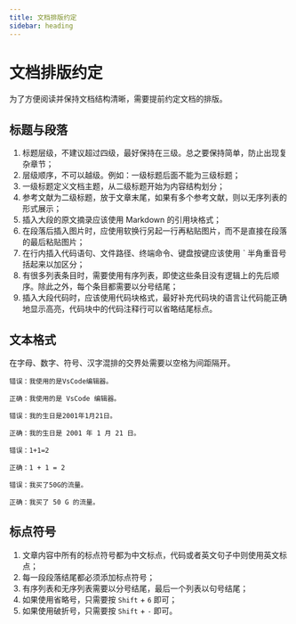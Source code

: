 ```yaml
---
title: 文档排版约定
sidebar: heading
---
```


# 文档排版约定

为了方便阅读并保持文档结构清晰，需要提前约定文档的排版。

## 标题与段落

1. 标题层级，不建议超过四级，最好保持在三级。总之要保持简单，防止出现复杂章节；
2. 层级顺序，不可以越级。例如：一级标题后面不能为三级标题；
3. 一级标题定义文档主题，从二级标题开始为内容结构划分；
4. 参考文献为二级标题，放于文章末尾，如果有多个参考文献，则以无序列表的形式展示；
5. 插入大段的原文摘录应该使用 Markdown 的引用块格式；
6. 在段落后插入图片时，应使用软换行另起一行再粘贴图片，而不是直接在段落的最后粘贴图片；
7. 在行内插入代码语句、文件路径、终端命令、键盘按键应该使用 ˋ 半角重音号括起来以加区分；
8. 有很多列表条目时，需要使用有序列表，即使这些条目没有逻辑上的先后顺序。除此之外，每个条目都需要以分号结尾；
9. 插入大段代码时，应该使用代码块格式，最好补充代码块的语言让代码能正确地显示高亮，代码块中的代码注释行可以省略结尾标点。

## 文本格式

在字母、数字、符号、汉字混排的交界处需要以空格为间距隔开。

```
错误：我使用的是VsCode编辑器。

正确：我使用的是 VsCode 编辑器。
```

```
错误：我的生日是2001年1月21日。

正确：我的生日是 2001 年 1 月 21 日。
```

```
错误：1+1=2

正确：1 + 1 = 2
```

```
错误：我买了50G的流量。

正确：我买了 50 G 的流量。
```

## 标点符号

1. 文章内容中所有的标点符号都为中文标点，代码或者英文句子中则使用英文标点；
2. 每一段段落结尾都必须添加标点符号；
3. 有序列表和无序列表需要以分号结尾，最后一个列表以句号结尾；
4. 如果使用省略号，只需要按 `Shift` + `6` 即可；
5. 如果使用破折号，只需要按 `Shift` + `-` 即可。

